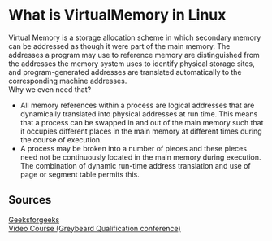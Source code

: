 # What is VirtualMemory in Linux
Virtual Memory is a storage allocation scheme in which secondary memory can be addressed as though it were part of the main memory. The addresses a program may use to reference memory are distinguished from the addresses the memory system uses to identify physical storage sites, and program-generated addresses are translated automatically to the corresponding machine addresses. 
<br />
Why we even need that?
*   All memory references within a process are logical addresses that are dynamically translated into physical addresses at run time. This means that a process can be swapped in and out of the main memory such that it occupies different places in the main memory at different times during the course of execution.
*   A process may be broken into a number of pieces and these pieces need not be continuously located in the main memory during execution. The combination of dynamic run-time address translation and use of page or segment table permits this.


## Sources
[Geeksforgeeks](https://www.geeksforgeeks.org/virtual-memory-in-operating-system/)
<br />
[Video Course (Greybeard Qualification conference)](https://youtu.be/CPNdBCdmvHs)



